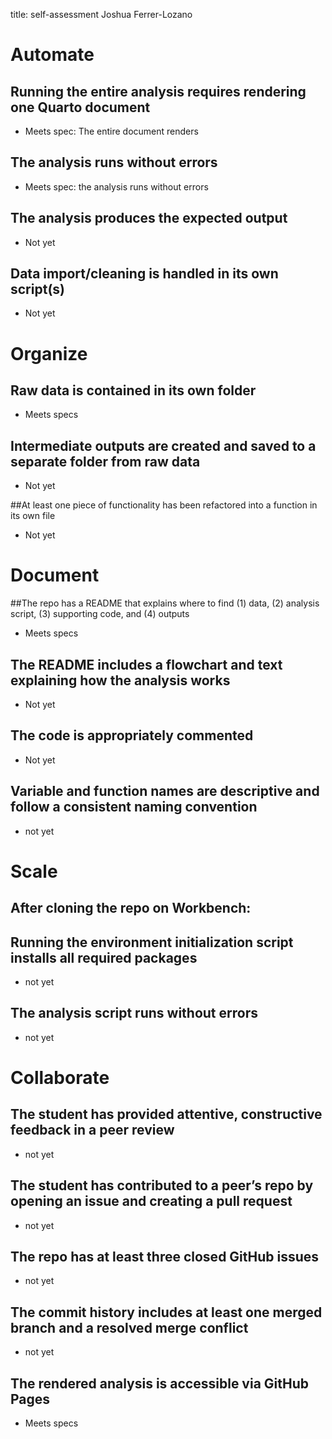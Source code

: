 title: self-assessment
Joshua Ferrer-Lozano

# Automate



## Running the entire analysis requires rendering one Quarto document
- Meets spec: The entire document renders

## The analysis runs without errors
- Meets spec: the analysis runs without errors 

## The analysis produces the expected output
- Not yet

## Data import/cleaning is handled in its own script(s)
- Not yet


# Organize


## Raw data is contained in its own folder
- Meets specs

## Intermediate outputs are created and saved to a separate folder from raw data
- Not yet

##At least one piece of functionality has been refactored into a function in its own file
- Not yet


# Document


##The repo has a README that explains where to find (1) data, (2) analysis script, (3) supporting code, and (4) outputs
- Meets specs

## The README includes a flowchart and text explaining how the analysis works
- Not yet

## The code is appropriately commented
- Not yet

## Variable and function names are descriptive and follow a consistent naming convention
- not yet

# Scale



## After cloning the repo on Workbench:

## Running the environment initialization script installs all required packages
- not yet

## The analysis script runs without errors
- not yet

# Collaborate


## The student has provided attentive, constructive feedback in a peer review
- not yet

## The student has contributed to a peer’s repo by opening an issue and creating a pull request
- not yet

## The repo has at least three closed GitHub issues
- not yet

## The commit history includes at least one merged branch and a resolved merge conflict
- not yet

## The rendered analysis is accessible via GitHub Pages
- Meets specs